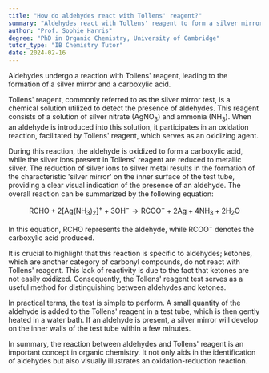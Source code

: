 ```yaml
---
title: "How do aldehydes react with Tollens' reagent?"
summary: "Aldehydes react with Tollens' reagent to form a silver mirror and a carboxylic acid."
author: "Prof. Sophie Harris"
degree: "PhD in Organic Chemistry, University of Cambridge"
tutor_type: "IB Chemistry Tutor"
date: 2024-02-16
---
```


Aldehydes undergo a reaction with Tollens' reagent, leading to the formation of a silver mirror and a carboxylic acid.

Tollens' reagent, commonly referred to as the silver mirror test, is a chemical solution utilized to detect the presence of aldehydes. This reagent consists of a solution of silver nitrate ($\text{AgNO}_3$) and ammonia ($\text{NH}_3$). When an aldehyde is introduced into this solution, it participates in an oxidation reaction, facilitated by Tollens' reagent, which serves as an oxidizing agent.

During this reaction, the aldehyde is oxidized to form a carboxylic acid, while the silver ions present in Tollens' reagent are reduced to metallic silver. The reduction of silver ions to silver metal results in the formation of the characteristic 'silver mirror' on the inner surface of the test tube, providing a clear visual indication of the presence of an aldehyde. The overall reaction can be summarized by the following equation:

$$
\text{RCHO} + 2[\text{Ag(NH}_3)_2]^+ + 3\text{OH}^- \rightarrow \text{RCOO}^- + 2\text{Ag} + 4\text{NH}_3 + 2\text{H}_2\text{O}
$$

In this equation, $\text{RCHO}$ represents the aldehyde, while $\text{RCOO}^-$ denotes the carboxylic acid produced.

It is crucial to highlight that this reaction is specific to aldehydes; ketones, which are another category of carbonyl compounds, do not react with Tollens' reagent. This lack of reactivity is due to the fact that ketones are not easily oxidized. Consequently, the Tollens' reagent test serves as a useful method for distinguishing between aldehydes and ketones.

In practical terms, the test is simple to perform. A small quantity of the aldehyde is added to the Tollens' reagent in a test tube, which is then gently heated in a water bath. If an aldehyde is present, a silver mirror will develop on the inner walls of the test tube within a few minutes.

In summary, the reaction between aldehydes and Tollens' reagent is an important concept in organic chemistry. It not only aids in the identification of aldehydes but also visually illustrates an oxidation-reduction reaction.
    